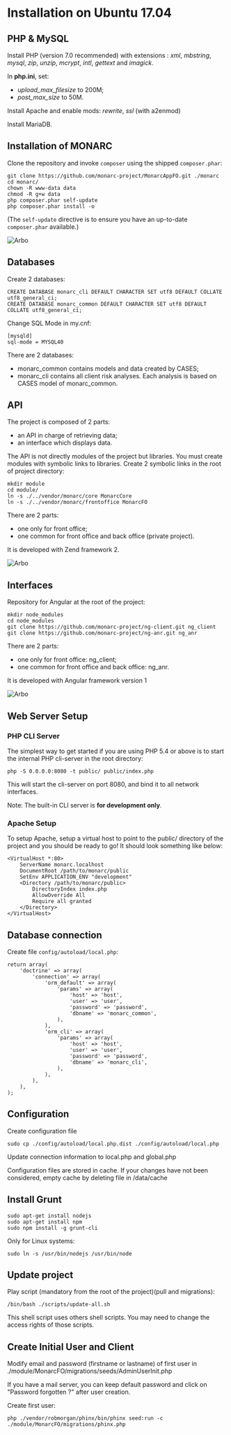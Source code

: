 Installation on Ubuntu 17.04
============================

PHP & MySQL
-----------

Install PHP (version 7.0 recommended) with extensions : *xml*, *mbstring*,
*mysql*, *zip*, *unzip*, *mcrypt*, *intl*, *gettext* and *imagick*.

In __php.ini__, set:

* *upload_max_filesize* to 200M;
* *post_max_size* to 50M.

Install Apache and enable mods: *rewrite*, *ssl* (with a2enmod)

Install MariaDB.


Installation of MONARC
----------------------

Clone the repository and invoke `composer` using the shipped `composer.phar`:

    git clone https://github.com/monarc-project/MonarcAppFO.git ./monarc   
    cd monarc/
    chown -R www-data data
    chmod -R g+w data
    php composer.phar self-update
    php composer.phar install -o

(The `self-update` directive is to ensure you have an up-to-date `composer.phar`
available.)

![Arbo](pictures/arbo1.png "Arbo")


Databases
---------
Create 2 databases:

    CREATE DATABASE monarc_cli DEFAULT CHARACTER SET utf8 DEFAULT COLLATE utf8_general_ci;
    CREATE DATABASE monarc_common DEFAULT CHARACTER SET utf8 DEFAULT COLLATE utf8_general_ci;

Change SQL Mode in my.cnf:

    [mysqld]
    sql-mode = MYSQL40

There are 2 databases:
* monarc_common contains models and data created by CASES;
* monarc_cli contains all client risk analyses. Each analysis is based on CASES
  model of monarc_common.


API
---

The project is composed of 2 parts:

* an API in charge of retrieving data;
* an interface which displays data.

The API is not directly modules of the project but libraries.
You must create modules with symbolic links to libraries.
Create 2 symbolic links in the root of project directory:

    mkdir module
    cd module/
    ln -s ./../vendor/monarc/core MonarcCore
    ln -s ./../vendor/monarc/frontoffice MonarcFO

There are 2 parts:
* one only for front office;
* one common for front office and back office (private project).

It is developed with Zend framework 2.

![Arbo](pictures/arbo2.png "Arbo")


Interfaces
----------

Repository for Angular at the root of the project:

    mkdir node_modules
    cd node_modules
    git clone https://github.com/monarc-project/ng-client.git ng_client
    git clone https://github.com/monarc-project/ng-anr.git ng_anr    

There are 2 parts:
* one only for front office: ng_client;
* one common for front office and back office: ng_anr.

It is developed with Angular framework version 1

![Arbo](pictures/arbo3.png "Arbo")


Web Server Setup
----------------

### PHP CLI Server

The simplest way to get started if you are using PHP 5.4 or above is to start
the internal PHP cli-server in the root directory:

    php -S 0.0.0.0:8080 -t public/ public/index.php

This will start the cli-server on port 8080, and bind it to all network
interfaces.

Note: The built-in CLI server is **for development only**.

### Apache Setup

To setup Apache, setup a virtual host to point to the public/ directory of the
project and you should be ready to go! It should look something like below:

    <VirtualHost *:80>
        ServerName monarc.localhost
        DocumentRoot /path/to/monarc/public
        SetEnv APPLICATION_ENV "development"
        <Directory /path/to/monarc/public>
            DirectoryIndex index.php
            AllowOverride All
            Require all granted
        </Directory>
    </VirtualHost>


Database connection
-------------------

Create file `config/autoload/local.php`:

    return array(
        'doctrine' => array(
            'connection' => array(
                'orm_default' => array(
                    'params' => array(
                        'host' => 'host',
                        'user' => 'user',
                        'password' => 'password',
                        'dbname' => 'monarc_common',
                    ),
                ),
                'orm_cli' => array(
                    'params' => array(
                        'host' => 'host',
                        'user' => 'user',
                        'password' => 'password',
                        'dbname' => 'monarc_cli',
                    ),
                ),
            ),
        ),
    );


Configuration
-------------

Create configuration file

    sudo cp ./config/autoload/local.php.dist ./config/autoload/local.php

Update connection information to local.php and global.php

Configuration files are stored in cache.
If your changes have not been considered, empty cache by deleting file in
/data/cache

Install Grunt
-------------

    sudo apt-get install nodejs
    sudo apt-get install npm
    sudo npm install -g grunt-cli

Only for Linux systems:

    sudo ln -s /usr/bin/nodejs /usr/bin/node


Update project
--------------
Play script (mandatory from the root of the project)(pull and migrations):

    /bin/bash ./scripts/update-all.sh

This shell script uses others shell scripts. You may need to change the access
rights of those scripts.


Create Initial User and Client
------------------------------

Modify email and password (firstname or lastname) of first user in
./module/MonarcFO/migrations/seeds/AdminUserInit.php

If you have a mail server, you can keep default password and click on
"Password forgotten ?" after user creation.

Create first user:

    php ./vendor/robmorgan/phinx/bin/phinx seed:run -c ./module/MonarcFO/migrations/phinx.php
